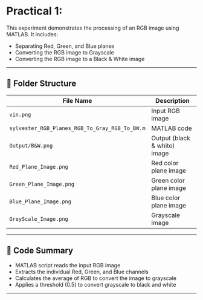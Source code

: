 # Practical 1: 

This experiment demonstrates the processing of an RGB image using MATLAB. It includes:
- Separating Red, Green, and Blue planes
- Converting the RGB image to Grayscale 
- Converting the RGB image to a Black & White image

---

## 📁 Folder Structure


| File Name                                           | Description                                 |
|-----------------------------------------------------|---------------------------------------------|
| `vin.png`                                           | Input RGB image                             |
| `sylvester_RGB_Planes_RGB_To_Gray_RGB_To_BW.m`      | MATLAB code                                 |
| `Output/B&W.png`                                    | Output (black & white) image                |
| `Red_Plane_Image.png`                               | Red color plane image                       |
| `Green_Plane_Image.png`                             | Green color plane image                     |
| `Blue_Plane_Image.png`                              | Blue color plane image                      |
| `GreyScale_Image.png`                               | Grayscale image                             |


---

## 🧾 Code Summary

- MATLAB script reads the input RGB image
- Extracts the individual Red, Green, and Blue channels
- Calculates the average of RGB to convert the image to grayscale
- Applies a threshold (0.5) to convert grayscale to black and white

---

